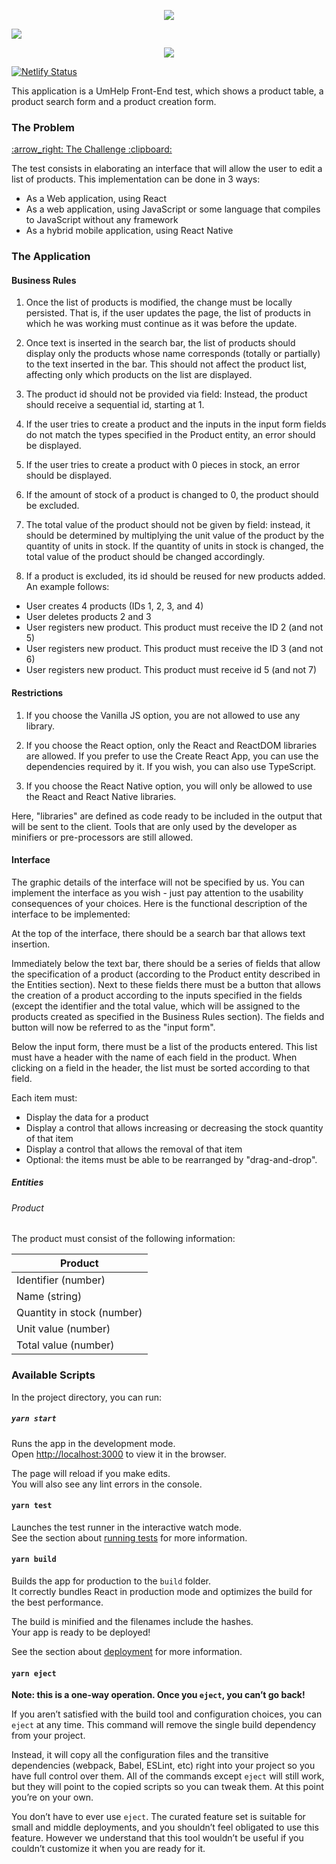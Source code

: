 <p align="center"> 
  <img src="https://github.com/aline-borges/umhelp-test/blob/master/src/images/readme-banner.png?raw=true">
</p>

<a href="https://instock-umhelptest.netlify.app/">
  <img src="https://github.com/aline-borges/umhelp-test/blob/master/src/images/demo-badge.png?raw=true">
</a>  

<p align="center"> 
  <img src="https://github.com/aline-borges/umhelp-test/blob/master/src/images/instock-screen.png?raw=true">
</p>

[![Netlify Status](https://api.netlify.com/api/v1/badges/c14d260a-791a-43e6-a433-2943c8b4880d/deploy-status)](https://app.netlify.com/sites/instock-umhelptest/deploys)

This application is a UmHelp Front-End test, which shows a product table, a product search form and a product creation form.

### The Problem

<a href="https://github.com/da1help/desafios/blob/master/desafio-front-end.md">
  :arrow_right: The Challenge :clipboard:
</a>

The test consists in elaborating an interface that will allow the user to edit a list of products. This implementation can be done in 3 ways:

- As a Web application, using React
- As a web application, using JavaScript or some language that compiles to JavaScript without any framework
- As a hybrid mobile application, using React Native

### The Application

#### Business Rules

1. Once the list of products is modified, the change must be locally persisted. That is, if the user updates the page, the list of products in which he was working must continue as it was before the update.

2. Once text is inserted in the search bar, the list of products should display only the products whose name corresponds (totally or partially) to the text inserted in the bar. This should not affect the product list, affecting only which products on the list are displayed.

3. The product id should not be provided via field: Instead, the product should receive a sequential id, starting at 1.

4. If the user tries to create a product and the inputs in the input form fields do not match the types specified in the Product entity, an error should be displayed.

5. If the user tries to create a product with 0 pieces in stock, an error should be displayed.

6. If the amount of stock of a product is changed to 0, the product should be excluded.

7. The total value of the product should not be given by field: instead, it should be determined by multiplying the unit value of the product by the quantity of units in stock. If the quantity of units in stock is changed, the total value of the product should be changed accordingly.

8. If a product is excluded, its id should be reused for new products added. An example follows:
 - User creates 4 products (IDs 1, 2, 3, and 4)
 - User deletes products 2 and 3
 - User registers new product. This product must receive the ID 2 (and not 5)
 - User registers new product. This product must receive the ID 3 (and not 6)
 - User registers new product. This product must receive id 5 (and not 7)

#### Restrictions

1. If you choose the Vanilla JS option, you are not allowed to use any library.

2. If you choose the React option, only the React and ReactDOM libraries are allowed. If you prefer to use the Create React App, you can use the dependencies required by it. If you wish, you can also use TypeScript.

3. If you choose the React Native option, you will only be allowed to use the React and React Native libraries.

Here, "libraries" are defined as code ready to be included in the output that will be sent to the client. Tools that are only used by the developer as minifiers or pre-processors are still allowed.

#### Interface

The graphic details of the interface will not be specified by us. You can implement the interface as you wish - just pay attention to the usability consequences of your choices. Here is the functional description of the interface to be implemented:

At the top of the interface, there should be a search bar that allows text insertion.

Immediately below the text bar, there should be a series of fields that allow the specification of a product (according to the Product entity described in the Entities section). Next to these fields there must be a button that allows the creation of a product according to the inputs specified in the fields (except the identifier and the total value, which will be assigned to the products created as specified in the Business Rules section). The fields and button will now be referred to as the "input form".

Below the input form, there must be a list of the products entered. This list must have a header with the name of each field in the product. When clicking on a field in the header, the list must be sorted according to that field.

Each item must:

 - Display the data for a product
 - Display a control that allows increasing or decreasing the stock quantity of that item
 - Display a control that allows the removal of that item
 - Optional: the items must be able to be rearranged by "drag-and-drop".

##### Entities

###### Product
The product must consist of the following information:

| Product |
| ------ | 
| Identifier (number) |
| Name (string) | 
| Quantity in stock (number) |
| Unit value (number) |
| Total value (number) |

### Available Scripts

In the project directory, you can run:

##### `yarn start`

Runs the app in the development mode.\
Open [http://localhost:3000](http://localhost:3000) to view it in the browser.

The page will reload if you make edits.\
You will also see any lint errors in the console.

#### `yarn test`

Launches the test runner in the interactive watch mode.\
See the section about [running tests](https://facebook.github.io/create-react-app/docs/running-tests) for more information.

#### `yarn build`

Builds the app for production to the `build` folder.\
It correctly bundles React in production mode and optimizes the build for the best performance.

The build is minified and the filenames include the hashes.\
Your app is ready to be deployed!

See the section about [deployment](https://facebook.github.io/create-react-app/docs/deployment) for more information.

#### `yarn eject`

**Note: this is a one-way operation. Once you `eject`, you can’t go back!**

If you aren’t satisfied with the build tool and configuration choices, you can `eject` at any time. This command will remove the single build dependency from your project.

Instead, it will copy all the configuration files and the transitive dependencies (webpack, Babel, ESLint, etc) right into your project so you have full control over them. All of the commands except `eject` will still work, but they will point to the copied scripts so you can tweak them. At this point you’re on your own.

You don’t have to ever use `eject`. The curated feature set is suitable for small and middle deployments, and you shouldn’t feel obligated to use this feature. However we understand that this tool wouldn’t be useful if you couldn’t customize it when you are ready for it.